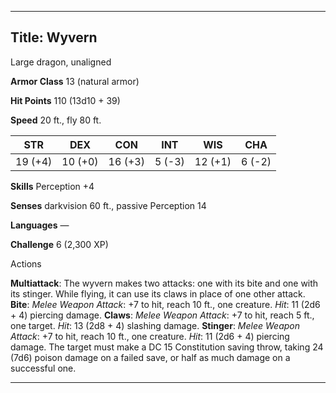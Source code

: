 -------------------------
Title: Wyvern
-------------------------


Large dragon, unaligned

**Armor Class** 13 (natural armor)

**Hit Points** 110 (13d10 + 39)

**Speed** 20 ft., fly 80 ft.

  STR|       DEX|       CON|       INT|      WIS|       CHA
  ---------| ---------| ---------| --------| ---------| --------
   19 (+4)   | 10 (+0)   | 16 (+3)   | 5 (-3)   | 12 (+1)   | 6 (-2)

**Skills** Perception +4

**Senses** darkvision 60 ft., passive Perception 14

**Languages** —

**Challenge** 6 (2,300 XP)


Actions

**Multiattack**: The wyvern makes two attacks: one with its bite and
    one with its stinger. While flying, it can use its claws in place of
    one other attack.
**Bite**: *Melee Weapon Attack*: +7 to hit, reach 10 ft.,
    one creature. *Hit*: 11 (2d6 + 4) piercing damage.
**Claws**: *Melee Weapon Attack*: +7 to hit, reach 5 ft.,
    one target. *Hit*: 13 (2d8 + 4) slashing damage.
**Stinger**: *Melee Weapon Attack*: +7 to hit, reach 10 ft.,
    one creature. *Hit*: 11 (2d6 + 4) piercing damage. The target must
    make a DC 15 Constitution saving throw, taking 24 (7d6) poison
    damage on a failed save, or half as much damage on a successful one.

------------

